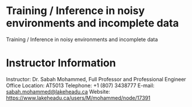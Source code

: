 # Training / Inference in noisy environments and incomplete data
Training / Inference in noisy environments and incomplete data 

# Instructor Information
Instructor: Dr. Sabah Mohammed, Full Professor and Professional Engineer
Office Location: AT5013
Telephone: +1 (807) 3438777
E-mail: sabah.mohammed@lakeheadu.ca
Website: https://www.lakeheadu.ca/users/M/mohammed/node/17391
